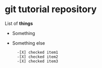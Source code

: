 # git tutorial repository 

List of **things**

- Something
- Something else

        -[X] checked item1
        -[X] checked item2
        -[X] checked item3
